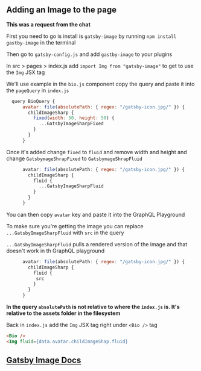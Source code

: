 ## Adding an Image to the page

**This was a request from the chat**

First you need to go is install is `gatsby-image` by running `npm install gastby-image` in the terminal

Then go to `gatsby-config.js` and add `gastby-image` to your plugins

In src > pages > index.js add `import Img from "gatsby-image"` to get to use the `Img` JSX tag

We'll use example in the `bio.js` component copy the query and paste it into the `pageQuery` in `index.js`

```js
  query BioQuery {
      avatar: file(absolutePath: { regex: "/gatsby-icon.jpg/" }) {
        childImageSharp {
          fixed(width: 50, height: 50) {
            ...GatsbyImageSharpFixed
          }
        }
      }
```

Once it's added change `fixed` to `fluid` and remove width and height and change `GatsbymageShrapFixed` to `GatsbymageShrapFluid`

```js
      avatar: file(absolutePath: { regex: "/gatsby-icon.jpg/" }) {
        childImageSharp {
          fluid {
            ...GatsbyImageSharpFluid
          }
        }
      }
```

You can then copy `avatar` key and paste it into the GraphQL Playground

To make sure you're getting the image you can replace `...GatsbyImageSharpFluid`  with `src` in the query

`...GatsbyImageSharpFluid` pulls a rendered version of the image and that doesn't work in th GraphQL playground 


```js
      avatar: file(absolutePath: { regex: "/gatsby-icon.jpg/" }) {
        childImageSharp {
          fluid {
           src
          }
        }
      }
```

**In the query `absolutePath` is not relative to where the `index.js` is. It's relative to the assets folder in the filesystem**


Back in `index.js` add the `Img` JSX tag right under `<Bio />` tag

```html
<Bio />
<Img fluid={data.avatar.childImageShap.fluid}
```



## [Gatsby Image Docs](https://www.gatsbyjs.org/packages/gatsby-image/)
